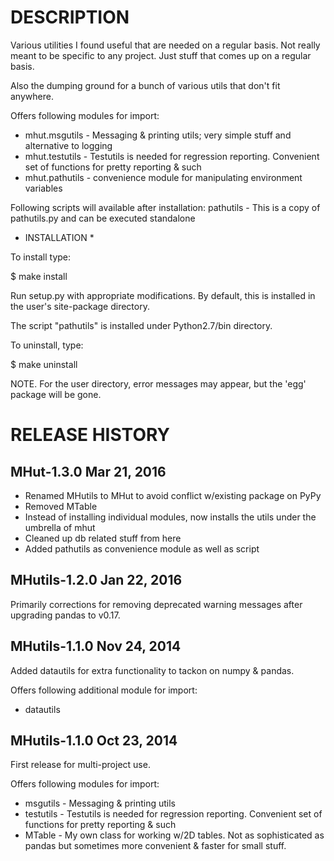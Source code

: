 DESCRIPTION
===========

Various utilities I found useful that are needed on a regular basis.
Not really meant to be specific to any project. Just stuff that comes up
on a regular basis.

Also the dumping ground for a bunch of various utils that don't fit
anywhere.

Offers following modules for import:

*  mhut.msgutils  - Messaging & printing utils; very simple stuff and alternative to logging
*  mhut.testutils - Testutils is needed for regression reporting. Convenient set of
                    functions for pretty reporting & such
*  mhut.pathutils - convenience module for manipulating environment variables

Following scripts will available after installation:
  pathutils       - This is a copy of pathutils.py and can be executed standalone



* INSTALLATION *


To install type:

$ make install

Run setup.py with appropriate modifications. By default, this is installed in the user's
site-package directory.

The script "pathutils" is installed under Python2.7/bin directory.

To uninstall, type:

$ make uninstall

NOTE. For the user directory, error messages may appear, but the 'egg' package will be gone.



RELEASE HISTORY
===============

MHut-1.3.0   Mar 21, 2016   
--------------------------
- Renamed MHutils to MHut to avoid conflict w/existing package on PyPy
- Removed MTable
- Instead of installing individual modules, now installs the utils under the umbrella of mhut
- Cleaned up db related stuff from here
- Added pathutils as convenience module as well as script

MHutils-1.2.0   Jan 22, 2016   
----------------------------
Primarily corrections for removing deprecated warning messages after upgrading
pandas to v0.17.


MHutils-1.1.0   Nov 24, 2014
----------------------------
Added datautils for extra functionality to tackon on numpy & pandas.

Offers following additional module for import:
* datautils             


MHutils-1.1.0   Oct 23, 2014
----------------------------
First release for multi-project use.

Offers following modules for import:
* msgutils  - Messaging & printing utils
* testutils - Testutils is needed for regression reporting. Convenient set of
              functions for pretty reporting & such
* MTable    - My own class for working w/2D tables. Not as sophisticated as pandas
              but sometimes more convenient & faster for small stuff.